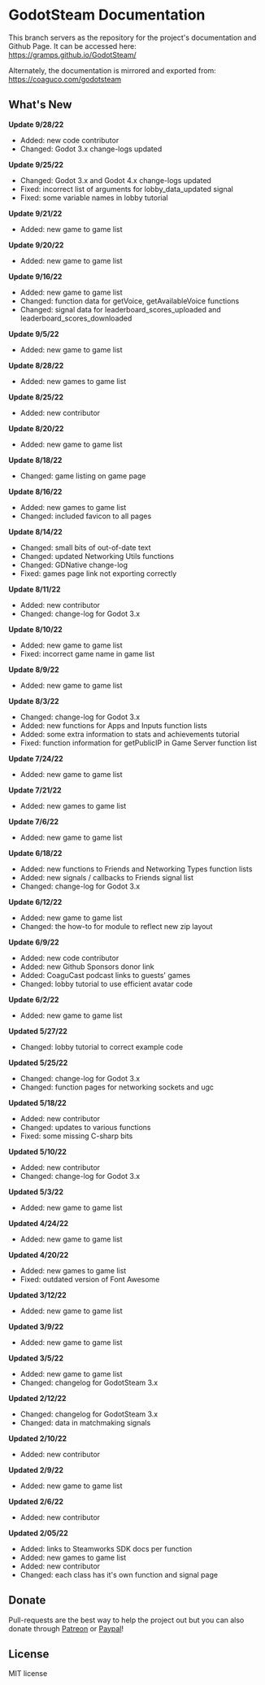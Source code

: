 # GodotSteam Documentation

This branch servers as the repository for the project's documentation and Github Page. It can be accessed here: https://gramps.github.io/GodotSteam/

Alternately, the documentation is mirrored and exported from: https://coaguco.com/godotsteam

What's New
-------------
**Update 9/28/22**
- Added: new code contributor
- Changed: Godot 3.x change-logs updated

**Update 9/25/22**
- Changed: Godot 3.x and Godot 4.x change-logs updated
- Fixed: incorrect list of arguments for lobby_data_updated signal
- Fixed: some variable names in lobby tutorial

**Update 9/21/22**
- Added: new game to game list

**Update 9/20/22**
- Added: new game to game list

**Update 9/16/22**
- Added: new game to game list
- Changed: function data for getVoice, getAvailableVoice functions
- Changed: signal data for leaderboard_scores_uploaded and leaderboard_scores_downloaded

**Update 9/5/22**
- Added: new game to game list

**Update 8/28/22**
- Added: new games to game list

**Update 8/25/22**
- Added: new contributor

**Update 8/20/22**
- Added: new game to game list

**Update 8/18/22**
- Changed: game listing on game page

**Update 8/16/22**
- Added: new games to game list
- Changed: included favicon to all pages

**Update 8/14/22**
- Changed: small bits of out-of-date text
- Changed: updated Networking Utils functions
- Changed: GDNative change-log
- Fixed: games page link not exporting correctly

**Update 8/11/22**
- Added: new contributor
- Changed: change-log for Godot 3.x

**Update 8/10/22**
- Added: new game to game list
- Fixed: incorrect game name in game list

**Update 8/9/22**
- Added: new game to game list

**Update 8/3/22**
- Changed: change-log for Godot 3.x
- Added: new functions for Apps and Inputs function lists
- Added: some extra information to stats and achievements tutorial
- Fixed: function information for getPublicIP in Game Server function list

**Update 7/24/22**
- Added: new game to game list

**Update 7/21/22**
- Added: new games to game list

**Update 7/6/22**
- Added: new game to game list

**Update 6/18/22**
- Added: new functions to Friends and Networking Types function lists
- Added: new signals / callbacks to Friends signal list
- Changed: change-log for Godot 3.x

**Update 6/12/22**
- Added: new game to game list
- Changed: the how-to for module to reflect new zip layout

**Update 6/9/22**
- Added: new code contributor
- Added: new Github Sponsors donor link
- Added: CoaguCast podcast links to guests' games
- Changed: lobby tutorial to use efficient avatar code

**Update 6/2/22**
- Added: new game to game list

**Updated 5/27/22**
- Changed: lobby tutorial to correct example code

**Updated 5/25/22**
- Changed: change-log for Godot 3.x
- Changed: function pages for networking sockets and ugc

**Updated 5/18/22**
- Added: new contributor
- Changed: updates to various functions
- Fixed: some missing C-sharp bits

**Updated 5/10/22**
- Added: new contributor
- Changed: change-log for Godot 3.x

**Updated 5/3/22**
- Added: new game to game list

**Updated 4/24/22**
- Added: new game to game list

**Updated 4/20/22**
- Added: new games to game list
- Fixed: outdated version of Font Awesome

**Updated 3/12/22**
- Added: new game to game list

**Updated 3/9/22**
- Added: new game to game list

**Updated 3/5/22**
- Added: new game to game list
- Changed: changelog for GodotSteam 3.x

**Updated 2/12/22**
- Changed: changelog for GodotSteam 3.x
- Changed: data in matchmaking signals

**Updated 2/10/22**
- Added: new contributor

**Updated 2/9/22**
- Added: new game to game list

**Updated 2/6/22**
- Added: new contributor

**Updated 2/05/22**
- Added: links to Steamworks SDK docs per function
- Added: new games to game list
- Added: new contributor
- Changed: each class has it's own function and signal page


Donate
-------------
Pull-requests are the best way to help the project out but you can also donate through [Patreon](https://patreon.com/coaguco) or [Paypal](https://www.paypal.me/sithlordkyle)!

License
-------------
MIT license
